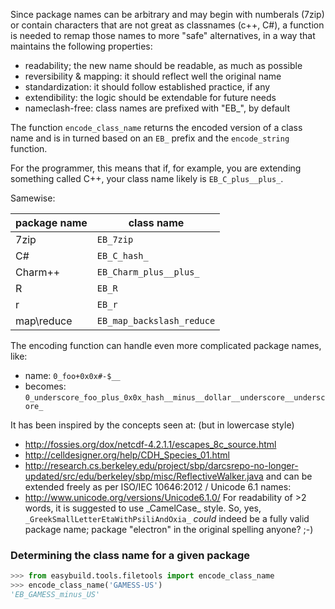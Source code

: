Since package names can be arbitrary and may begin with numberals (7zip)
or contain characters that are not great as classnames  (c++, C#),
a function is needed to remap those names to more "safe" alternatives,
in a way that maintains the following properties:

* readability; the new name should be readable, as much as possible
* reversibility & mapping: it should reflect well the original name
* standardization: it should follow established practice, if any
* extendibility: the logic should be extendable for future needs
* nameclash-free: class names are prefixed with "EB\_", by default

The function `encode_class_name` returns the encoded version of a class name
and is in turned based on an `EB_` prefix and the `encode_string` function.

For the programmer, this means that if, for example, you are extending
something called C++, your class name likely is `EB_C_plus__plus_`.

Samewise:

package name|class name
------------|----------
7zip|`EB_7zip`
C#|`EB_C_hash_`
Charm++|`EB_Charm_plus__plus_`
R|`EB_R`
r|`EB_r`
map\\reduce|`EB_map_backslash_reduce`

The encoding function can handle even more complicated package names, like:
 * name: `0_foo+0x0x#-$__`
  * becomes: `0_underscore_foo_plus_0x0x_hash__minus__dollar__underscore__underscore_`
    
It has been inspired by the concepts seen at: (but in lowercase style)
* http://fossies.org/dox/netcdf-4.2.1.1/escapes_8c_source.html
* http://celldesigner.org/help/CDH_Species_01.html
* http://research.cs.berkeley.edu/project/sbp/darcsrepo-no-longer-updated/src/edu/berkeley/sbp/misc/ReflectiveWalker.java
and can be extended freely as per ISO/IEC 10646:2012 / Unicode 6.1 names:
* http://www.unicode.org/versions/Unicode6.1.0/ 
For readability of >2 words, it is suggested to use \_CamelCase\_ style.
So, yes, `_GreekSmallLetterEtaWithPsiliAndOxia_` *could* indeed be a fully
valid package name; package "electron" in the original spelling anyone? ;-)

### Determining the class name for a given package

```python
>>> from easybuild.tools.filetools import encode_class_name
>>> encode_class_name('GAMESS-US')
'EB_GAMESS_minus_US'
```